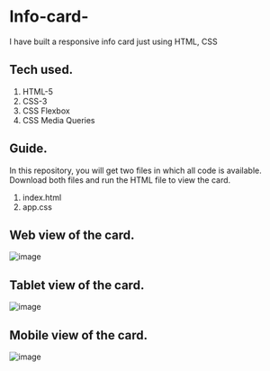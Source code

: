 # Info-card-
I have built a responsive info card just using HTML, CSS 

## Tech used.
1. HTML-5
2. CSS-3
3. CSS Flexbox
4. CSS Media Queries
   
## Guide.
In this repository, you will get two files in which all code is available. Download both files and run the HTML file to view the card. 
1. index.html
2. app.css

## Web view of the card.
![image](https://github.com/MuhammadShakir-dev/Info-card-/assets/84896803/8149f7c9-644b-4ac2-bd00-8008051dfdc3)

## Tablet view of the card.
![image](https://github.com/MuhammadShakir-dev/Info-card-/assets/84896803/356bf598-4837-4d6e-8061-eb98bd6918ed)

## Mobile view of the card.
![image](https://github.com/MuhammadShakir-dev/Info-card-/assets/84896803/ecdefbb0-ef16-42f9-a9f3-60f2a5889f2a)



